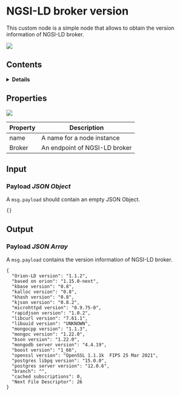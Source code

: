 # NGSI-LD broker version 

This custom node is a simple node that allows to obtain the version information of NGSI-LD broker.

![](https://raw.githubusercontent.com/lets-fiware/node-red-contrib-NGSI-LD/gh-pages/images/version/version-01.png)

## Contents

<details>
<summary><strong>Details</strong></summary>

-   [Properties](#properties)
-   [Input](#input)
-   [Output](#output)

</details>

## Properties

![](https://raw.githubusercontent.com/lets-fiware/node-red-contrib-NGSI-LD/gh-pages/images/version/version-02.png)

| Property | Description                   |
| -------- | ----------------------------- |
| name     | A name for a node instance    |
| Broker   | An endpoint of NGSI-LD broker |

## Input

### Payload  *JSON Object*

A `msg.payload` should contain an empty JSON Object.

```
{}
```

## Output

### Payload *JSON Array*

A `msg.payload` contains the version information of NGSI-LD broker.

```
{
  "Orion-LD version": "1.1.2",
  "based on orion": "1.15.0-next",
  "kbase version": "0.8",
  "kalloc version": "0.8",
  "khash version": "0.8",
  "kjson version": "0.8.2",
  "microhttpd version": "0.9.75-0",
  "rapidjson version": "1.0.2",
  "libcurl version": "7.61.1",
  "libuuid version": "UNKNOWN",
  "mongocpp version": "1.1.3",
  "mongoc version": "1.22.0",
  "bson version": "1.22.0",
  "mongodb server version": "4.4.19",
  "boost version": "1_66",
  "openssl version": "OpenSSL 1.1.1k  FIPS 25 Mar 2021",
  "postgres libpq version": "15.0.0",
  "postgres server version": "12.0.6",
  "branch": "",
  "cached subscriptions": 0,
  "Next File Descriptor": 26
}
```
